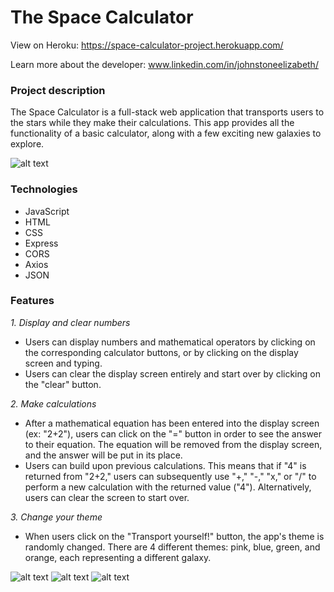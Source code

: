 
# The Space Calculator

View on Heroku: https://space-calculator-project.herokuapp.com/

Learn more about the developer: www.linkedin.com/in/johnstoneelizabeth/

### Project description
The Space Calculator is a full-stack web application that transports users to the stars while they make their calculations. This app provides all the functionality of a basic calculator, along with a few exciting new galaxies to explore.

![alt text](pink_theme.png "Pink theme")

### Technologies
* JavaScript
* HTML
* CSS
* Express
* CORS
* Axios
* JSON

### Features
*1. Display and clear numbers*
* Users can display numbers and mathematical operators by clicking on the corresponding calculator buttons, or by clicking on the display screen and typing.
* Users can clear the display screen entirely and start over by clicking on the "clear" button.

*2. Make calculations*
* After a mathematical equation has been entered into the display screen (ex: "2+2"), users can click on the "=" button in order to see the answer to their equation. The equation will be removed from the display screen, and the answer will be put in its place.
* Users can build upon previous calculations. This means that if "4" is returned from "2+2," users can subsequently use "+," "-," "x," or "/" to perform a new calculation with the returned value ("4"). Alternatively, users can clear the screen to start over.

*3. Change your theme*
* When users click on the "Transport yourself!" button, the app's theme is randomly changed. There are 4 different themes: pink, blue, green, and orange, each representing a different galaxy.

![alt text](blue_theme.png "Blue theme")
![alt text](green_theme.png "Green theme")
![alt text](orange_theme.png "Orange theme")
